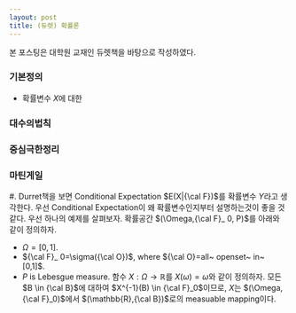```yaml
--- 
layout: post
title: (듀렛) 확률론
--- 
```


본 포스팅은 대학원 교재인 듀렛책을 바탕으로 작성하였다. 

### 기본정의 
- 확률변수 $X$에 대한


### 대수의법칙 

### 중심극한정리 

### 마틴게일 
\#. Durret책을 보면 Conditional Expectation $E(X|{\cal F})$를 확률변수 $Y$라고 생각한다. 우선 Conditional Expectation이 왜 확률변수인지부터 설명하는것이 좋을 것 같다. 우선 하나의 예제를 살펴보자.  확률공간 $(\Omega,{\cal F}_ 0, P)$를 아래와 같이 정의하자. 
- $\Omega=[0,1]$.
- ${\cal F}_ 0=\sigma({\cal O})$, where ${\cal O}=all~ openset~ in~ [0,1]$. 
- $P$ is Lebesgue measure. 
함수 $X:\Omega \rightarrow \mathbb{R}$를 $X(\omega)=\omega$와 같이 정의하자. 모든 $B \in {\cal B}$에 대하여 $X^{-1}(B) \in {\cal F}_0$이므로, $X$는 $(\Omega,{\cal F}_0)$에서 $(\mathbb{R},{\cal B})$로의 measuable mapping이다.
